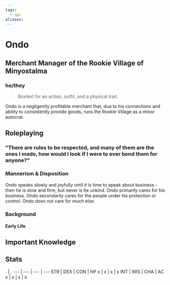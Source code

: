 ```yaml
---
tags:
  - npc
aliases:
---
```

# Ondo
## Merchant Manager of the Rookie Village of Minyostalma
### he/they

> Boxtext for an action, outfit, and a physical trait.

Ondo is a negligently profitable merchant that, due to his connections and ability to consistently provide goods, runs the Rookie Village as a minor autocrat.

## Roleplaying
### "There are rules to be respected, and many of them are the ones I made, how would I look if I were to ever bend them for anyone?"

### Mannerism & Disposition
Ondo speaks slowly and joyfully until it is time to speak about business - then he is slow and firm, but never is he unkind. Ondo primarily cares for his business. Ondo secondarily cares for the people under his protection or control. Ondo does not care for much else.

### Background
#### Early Life

## Important Knowledge


## Stats
. | . 
--- | --- | --- | ---
STR | DEX | CON | HP
x | x | x | x
INT | WIS | CHA | AC
x | x | x | x